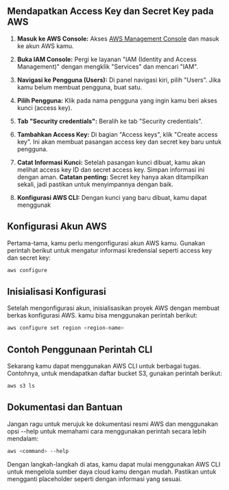 ## Mendapatkan Access Key dan Secret Key pada AWS

1. **Masuk ke AWS Console:**
   Akses [AWS Management Console](https://aws.amazon.com/) dan masuk ke akun AWS kamu.

2. **Buka IAM Console:**
   Pergi ke layanan "IAM (Identity and Access Management)" dengan mengklik "Services" dan mencari "IAM".

3. **Navigasi ke Pengguna (Users):**
   Di panel navigasi kiri, pilih "Users". Jika kamu belum membuat pengguna, buat satu.

4. **Pilih Pengguna:**
   Klik pada nama pengguna yang ingin kamu beri akses kunci (access key).

5. **Tab "Security credentials":**
   Beralih ke tab "Security credentials".

6. **Tambahkan Access Key:**
   Di bagian "Access keys", klik "Create access key". Ini akan membuat pasangan access key dan secret key baru untuk pengguna.

7. **Catat Informasi Kunci:**
   Setelah pasangan kunci dibuat, kamu akan melihat access key ID dan secret access key. Simpan informasi ini dengan aman. **Catatan penting:** Secret key hanya akan ditampilkan sekali, jadi pastikan untuk menyimpannya dengan baik.

8. **Konfigurasi AWS CLI:**
   Dengan kunci yang baru dibuat, kamu dapat menggunak


## Konfigurasi Akun AWS
Pertama-tama, kamu perlu mengonfigurasi akun AWS kamu. Gunakan perintah berikut untuk mengatur informasi kredensial seperti access key dan secret key:

```bash
aws configure
```

## Inisialisasi Konfigurasi
Setelah mengonfigurasi akun, inisialisasikan proyek AWS dengan membuat berkas konfigurasi AWS. kamu bisa menggunakan perintah berikut:

```bash
aws configure set region <region-name>
```

## Contoh Penggunaan Perintah CLI
Sekarang kamu dapat menggunakan AWS CLI untuk berbagai tugas. Contohnya, untuk mendapatkan daftar bucket S3, gunakan perintah berikut:

```bash
aws s3 ls
```

## Dokumentasi dan Bantuan
Jangan ragu untuk merujuk ke dokumentasi resmi AWS dan menggunakan opsi --help untuk memahami cara menggunakan perintah secara lebih mendalam:

```bash
aws <command> --help
```

Dengan langkah-langkah di atas, kamu dapat mulai menggunakan AWS CLI untuk mengelola sumber daya cloud kamu dengan mudah. Pastikan untuk mengganti placeholder seperti <region-name> dengan informasi yang sesuai.




